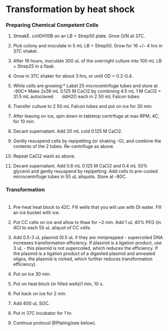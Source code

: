 # Transformation by heat shock



### Preparing Chemical Competent Cells

1. StreakE. coliDH10B on an LB + Strep50 plate. Grow O/N at 37C.

2. Pick colony and inoculate in 5 mL LB + Strep50. Grow for 16 +/- 4 hrs in 37C shaker.

3. After 16 hours, inoculate 300 uL of the overnight culture into 100 mL LB + Strep25 in a flask.

4. Grow in 37C shaker for about 3 hrs, or until OD = 0.2-0.4.

5. While cells are growing:\* Label 25 microcentrifuge tubes and store at -80C\* Make 2x36 mL 0.125 M CaCl2 by combining 4.5 mL 1 M CaCl2 + 31.5 mL autoclaved       ddH2O each in 2 50 mL Falcon tubes

6. Transfer culture to 2 50 mL Falcon tubes and put on ice for 30 min.

7. After leaving on ice, spin down in tabletop centrifuge at max RPM, 4C, for 10 min.

8. Decant supernatant. Add 20 mL cold 0.125 M CaCl2.

9. Gently resuspend cells by repipetting \(or shaking -G\), and combine the contents of the 2 tubes. Re-centrifuge as above.

10. Repeat CaCl2 wash as above.

11. Decant supernatant. Add 0.6 mL 0.125 M CaCl2 and 0.4 mL 50% glycerol and gently resuspend by repipetting. Add cells to pre-cooled microcentrifuge tubes in 55 uL aliquots. Store at -80C.



### Transformation                                                                                                                                   

1. Pre-heat heat block to 42C. Fill wells that you will use with DI water. Fill an ice bucket with ice.

2. Put CC cells on ice and allow to thaw for ~2 min. Add 1 uL 40% PEG \(in 4C\) to each 55 uL aliquot of CC cells.

3. Add 0.5-3 uL plasmid \(0.5 uL if they are miniprepped - supercoiled DNA increases transformation efficiency. If plasmid is a ligation product, use 3 uL - this plasmid is not supercoiled, which reduces the efficiency. If the plasmid is a ligation product of a digested plasmid and annealed oligos, the plasmid is nicked, which further reduces transformation efficiency\).

4. Put on ice 30 min.

5. Put on heat block \(in filled wells\)1 min, 10 s.

6. Put back on ice for 2 min.

7. Add 400 uL SOC.

8. Put in 37C incubator for 1 hr.

9. Continue protocol @Plating\(see below\).




